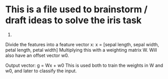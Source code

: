 # This is a file used to brainstorm / draft ideas to solve the iris task

1. 
Divide the features into a feature vector x:
    x = [sepal length, sepal width, petal length, petal width]
Multiplying this with a weighting matrix W. Will also have an offset vector w0.

Output vector:
    g = Wx + w0
This is used both to train the weights in W and w0, and later to classify the input.

